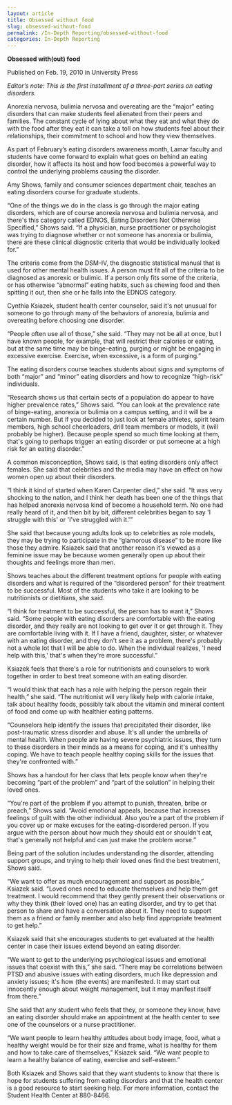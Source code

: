 ```yaml
---
layout: article
title: Obsessed without food
slug: obsessed-without-food
permalink: /In-Depth Reporting/obsessed-without-food
categories: In-Depth Reporting
---
```


__Obsessed with\(out\) food__

Published on Feb\. 19, 2010 in University Press

*Editor’s note: This is the first installment of a three\-part series on eating disorders\.*

Anorexia nervosa, bulimia nervosa and overeating are the “major” eating disorders that can make students feel alienated from their peers and families\. The constant cycle of lying about what they eat and what they do with the food after they eat it can take a toll on how students feel about their relationships, their commitment to school and how they view themselves\.

As part of February’s eating disorders awareness month, Lamar faculty and students have come forward to explain what goes on behind an eating disorder, how it affects its host and how food becomes a powerful way to control the underlying problems causing the disorder\.

Amy Shows, family and consumer sciences department chair, teaches an eating disorders course for graduate students\.

“One of the things we do in the class is go through the major eating disorders, which are of course anorexia nervosa and bulimia nervosa, and there's this category called EDNOS, Eating Disorders Not Otherwise Specified,” Shows said\. “If a physician, nurse practitioner or psychologist was trying to diagnose whether or not someone has anorexia or bulimia, there are these clinical diagnostic criteria that would be individually looked for\.”

The criteria come from the DSM\-IV, the diagnostic statistical manual that is used for other mental health issues\. A person must fit all of the criteria to be diagnosed as anorexic or bulimic\. If a person only fits some of the criteria, or has otherwise “abnormal” eating habits, such as chewing food and then spitting it out, then she or he falls into the EDNOS category\.

Cynthia Ksiazek, student health center counselor, said it's not unusual for someone to go through many of the behaviors of anorexia, bulimia and overeating before choosing one disorder\.

“People often use all of those,” she said\. “They may not be all at once, but I have known people, for example, that will restrict their calories or eating, but at the same time may be binge\-eating, purging or might be engaging in excessive exercise\. Exercise, when excessive, is a form of purging\.”

The eating disorders course teaches students about signs and symptoms of both “major” and “minor” eating disorders and how to recognize “high\-risk” individuals\.

“Research shows us that certain sects of a population do appear to have higher prevalence rates,” Shows said\. “You can look at the prevalence rate of binge\-eating, anorexia or bulimia on a campus setting, and it will be a certain number\. But if you decided to just look at female athletes, spirit team members, high school cheerleaders, drill team members or models, it \(will probably be higher\)\. Because people spend so much time looking at them, that's going to perhaps trigger an eating disorder or put someone at a high risk for an eating disorder\.”

A common misconception, Shows said, is that eating disorders only affect females\. She said that celebrities and the media may have an effect on how women open up about their disorders\.

“I think it kind of started when Karen Carpenter died,” she said\. “It was very shocking to the nation, and I think her death has been one of the things that has helped anorexia nervosa kind of become a household term\. No one had really heard of it, and then bit by bit, different celebrities began to say 'I struggle with this' or 'I've struggled with it\.'”

She said that because young adults look up to celebrities as role models, they may be trying to participate in the “glamorous disease” to be more like those they admire\. Ksiazek said that another reason it's viewed as a feminine issue may be because women generally open up about their thoughts and feelings more than men\.

Shows teaches about the different treatment options for people with eating disorders and what is required of the “disordered person” for their treatment to be successful\. Most of the students who take it are looking to be nutritionists or dietitians, she said\.

“I think for treatment to be successful, the person has to want it,” Shows said\. “Some people with eating disorders are comfortable with the eating disorder, and they really are not looking to get over it or get through it\. They are comfortable living with it\. If I have a friend, daughter, sister, or whatever with an eating disorder, and they don't see it as a problem, there's probably not a whole lot that I will be able to do\. When the individual realizes, 'I need help with this,' that's when they're more successful\.”

Ksiazek feels that there's a role for nutritionists and counselors to work together in order to best treat someone with an eating disorder\.

“I would think that each has a role with helping the person regain their health,” she said\. “The nutritionist will very likely help with calorie intake, talk about healthy foods, possibly talk about the vitamin and mineral content of food and come up with healthier eating patterns\.

“Counselors help identify the issues that precipitated their disorder, like post\-traumatic stress disorder and abuse\. It's all under the umbrella of mental health\. When people are having severe psychiatric issues, they turn to these disorders in their minds as a means for coping, and it's unhealthy coping\. We have to teach people healthy coping skills for the issues that they're confronted with\.”

Shows has a handout for her class that lets people know when they're becoming “part of the problem” and “part of the solution” in helping their loved ones\.

“You're part of the problem if you attempt to punish, threaten, bribe or preach,” Shows said\. “Avoid emotional appeals, because that increases feelings of guilt with the other individual\. Also you’re a part of the problem if you cover up or make excuses for the eating\-disordered person\. If you argue with the person about how much they should eat or shouldn't eat, that's generally not helpful and can just make the problem worse\.”

Being part of the solution includes understanding the disorder, attending support groups, and trying to help their loved ones find the best treatment, Shows said\.

“We want to offer as much encouragement and support as possible,” Ksiazek said\. “Loved ones need to educate themselves and help them get treatment\. I would recommend that they gently present their observations or why they think \(their loved one\) has an eating disorder, and try to get that person to share and have a conversation about it\. They need to support them as a friend or family member and also help find appropriate treatment to get help\.”

Ksiazek said that she encourages students to get evaluated at the health center in case their issues extend beyond an eating disorder\.

“We want to get to the underlying psychological issues and emotional issues that coexist with this,” she said\. “There may be correlations between PTSD and abusive issues with eating disorders, much like depression and anxiety issues; it's how \(the events\) are manifested\. It may start out innocently enough about weight management, but it may manifest itself from there\.”

She said that any student who feels that they, or someone they know, have an eating disorder should make an appointment at the health center to see one of the counselors or a nurse practitioner\.

“We want people to learn healthy attitudes about body image, food, what a healthy weight would be for their size and frame, what is healthy for them and how to take care of themselves,” Ksiazek said\. “We want people to learn a healthy balance of eating, exercise and self\-esteem\.”

Both Ksiazek and Shows said that they want students to know that there is hope for students suffering from eating disorders and that the health center is a good resource to start seeking help\. For more information, contact the Student Health Center at 880\-8466\.


